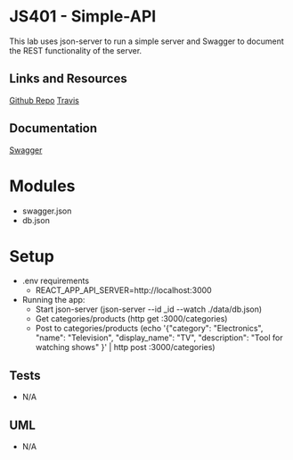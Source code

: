 # JS401 - Simple-API
This lab uses json-server to run a simple server and Swagger to document the REST functionality of the server.

## Links and Resources
[Github Repo](https://github.com/401-advanced-javascript-1/simple-api)
[Travis](https://www.travis-ci.com/401-advanced-javascript-1/simple-api)

## Documentation
[Swagger](https://editor.swagger.io/?_ga=2.173881315.1132580723.1553560602-1879537872.1553560602)

# Modules
- swagger.json
- db.json

# Setup
- .env requirements
    - REACT_APP_API_SERVER=http://localhost:3000
- Running the app:
    - Start json-server (json-server --id _id --watch ./data/db.json)
    - Get categories/products (http get :3000/categories)
    - Post to categories/products (echo '{"category": "Electronics", "name": "Television", "display_name": "TV", "description": "Tool for watching shows" }' | http post :3000/categories)

## Tests
- N/A
## UML
- N/A